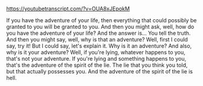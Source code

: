 https://youtubetranscript.com/?v=OUA8xJEpokM

 If you have the adventure of your life, then everything that could possibly be granted to you will be granted to you. And then you might ask, well, how do you have the adventure of your life? And the answer is... You tell the truth. And then you might say, well, why is that an adventure? Well, first I could say, try it! But I could say, let's explain it. Why is it an adventure? And also, why is it your adventure? Well, if you're lying, whatever happens to you, that's not your adventure. If you're lying and something happens to you, that's the adventure of the spirit of the lie. The lie that you think you told, but that actually possesses you. And the adventure of the spirit of the lie is hell.